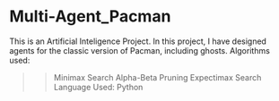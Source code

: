 # Multi-Agent_Pacman
This is an Artificial Inteligence Project.
In this project, I have designed agents for the classic version of Pacman, including ghosts.
Algorithms used:
  >> Minimax Search
  >> Alpha-Beta Pruning
  >> Expectimax Search
Language Used: Python
  
